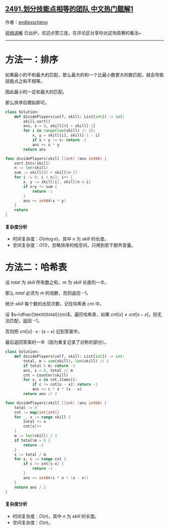 ## [2491.划分技能点相等的团队 中文热门题解1](https://leetcode.cn/problems/divide-players-into-teams-of-equal-skill/solutions/100000/pai-xu-hou-zui-xiao-zui-da-pi-pei-by-end-7sta)

作者：[endlesscheng](https://leetcode.cn/u/endlesscheng)

[视频讲解](https://www.bilibili.com/video/BV15d4y147YF) 已出炉，欢迎点赞三连，在评论区分享你对这场周赛的看法~

---

# 方法一：排序

如果最小的不和最大的匹配，那么最大的和一个比最小数更大的数匹配，就会导致技能点之和不相等。

因此最小的一定和最大的匹配。

那么排序后模拟即可。

```py [sol1-Python3]
class Solution:
    def dividePlayers(self, skill: List[int]) -> int:
        skill.sort()
        ans, s = 0, skill[0] + skill[-1]
        for i in range(len(skill) // 2):
            x, y = skill[i], skill[-1 - i]
            if x + y != s: return -1
            ans += x * y
        return ans
```

```go [sol1-Go]
func dividePlayers(skill []int) (ans int64) {
	sort.Ints(skill)
	n := len(skill)
	sum := skill[0] + skill[n-1]
	for i := 0; i < n/2; i++ {
		x, y := skill[i], skill[n-1-i]
		if x+y != sum {
			return -1
		}
		ans += int64(x * y)
	}
	return
}
```

#### 复杂度分析

- 时间复杂度：$O(n\log n)$，其中 $n$ 为 $\textit{skill}$ 的长度。
- 空间复杂度：$O(1)$，忽略排序的栈空间，只用到若干额外变量。

# 方法二：哈希表

设 $\textit{total}$ 为 $\textit{skill}$ 所有数之和，$m$ 为 $\textit{skill}$ 长度的一半。

那么 $\textit{total}$ 必须为 $m$ 的倍数，否则返回 $-1$。

统计 $\textit{skill}$ 每个数的出现次数，记在哈希表 $\textit{cnt}$ 中。

设 $s=\dfrac{\textit{total}}{m}$，遍历哈希表，如果 $\textit{cnt}[x]\ne cnt[s-x]$，则无法匹配，返回 $-1$。

否则把 $\textit{cnt}[x]\cdot x\cdot(s-x)$ 记到答案中。

最后返回答案的一半（因为重复记录了对称的部分）。

```py [sol2-Python3]
class Solution:
    def dividePlayers(self, skill: List[int]) -> int:
        total, m = sum(skill), len(skill) // 2
        if total % m: return -1
        ans, s = 0, total // m
        cnt = Counter(skill)
        for x, c in cnt.items():
            if c != cnt[s - x]: return -1
            ans += c * x * (s - x)
        return ans // 2
```

```go [sol2-Go]
func dividePlayers(skill []int) (ans int64) {
	total := 0
	cnt := map[int]int{}
	for _, x := range skill {
		total += x
		cnt[x]++
	}
	m := len(skill) / 2
	if total%m > 0 {
		return -1
	}
	s := total / m
	for x, c := range cnt {
		if c != cnt[s-x] {
			return -1
		}
		ans += int64(c * x * (s - x))
	}
	return ans / 2
}
```

#### 复杂度分析

- 时间复杂度：$O(n)$，其中 $n$ 为 $\textit{skill}$ 的长度。
- 空间复杂度：$O(n)$。
